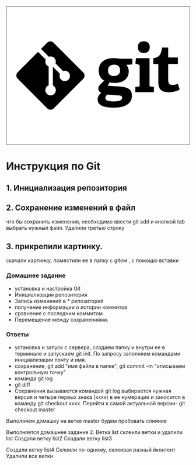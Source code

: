 ![тут должен быть логотип](logo.jpeg)
# Инструкция по Git
## 1. Инициализация репозитория

## 2. Сохранение изменений в файл
что бы сохранить изменения, необходимо ввести git add и кнопкой tab выбрать нужный файл.
Удалили третью строку
## 3. прикрепили картинку. 
скачали картинку, поместили ее в папку с gitом , с помощю вставки ![]()

### Домашнее задание
* установка и настройка Git
* Инициализация репозитория
* Запись изменений в * репозиторий
* получение информации о истории коммитов
* сравнение с последним коммитом
* Перемещение между сохранениями. 
### Ответы
* установка и запуск с сервера, создаем папку и внутри ее в терминале  и запускаем git init. По запросу заполняем командами инициализации почту и имя.
* сохранение, git add "имя файла в папке", git commit -m "описываем контрольную точку"
* команда git log
* git diff
* Сохранения вызываются командой git log выбирается нужная версия и четыре первых знака (xxxx) в ее нумерации и заносится в команду git checkout xxxx.
Перейти к самой актуальной версии- git checkout master


Выполняем домашку на ветке master будем пробовать слияние

Выполняется домашнее задание 2. Ветка list
склеили ветки и удалили list
Создали ветку list2
Создали ветку list3

Создали ветку list4
Склеили по-одному, склеивая разный йконтент
Удалили все ветки
